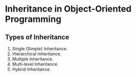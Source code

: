# Inheritance in Object-Oriented Programming

## Types of Inheritance
1. Single (Simple) Inheritance.
2. Hierarchical Inheritance.
3. Multiple Inheritance.
4. Multi-level Inheritance.
5. Hybrid Inheritance.